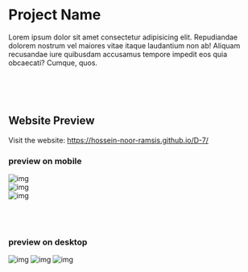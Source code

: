 <h1>Project Name</h1>
<p>
  Lorem ipsum dolor sit amet consectetur adipisicing elit. Repudiandae dolorem nostrum vel maiores vitae itaque laudantium non ab! Aliquam recusandae iure quibusdam accusamus tempore impedit eos quia obcaecati? Cumque, quos.
</p>

<br>
<br>
<br>

<h2>Website Preview</h2>
<p>Visit the website: 
  <a href="https://hossein-noor-ramsis.github.io/D-7/">https://hossein-noor-ramsis.github.io/D-7/</a>
</p>

<h3>preview on mobile</h3>
<div>
  <img src="./Source/Image/test.jpg" alt="img">
  <br>
  <img src="./Source/Image/test.jpg" alt="img">
  <br>
  <img src="./Source/Image/test.jpg" alt="img">
</div>

<br>
<br>
<br>

<h3>preview on desktop</h3>
<div>
  <img src="./Source/Image/test.jpg" alt="img">
  <img src="./Source/Image/test.jpg" alt="img">
  <img src="./Source/Image/test.jpg" alt="img">
</div>
